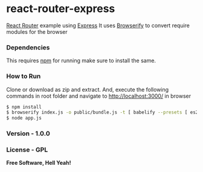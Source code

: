 # react-router-express
[React Router] example using [Express]
It uses [Browserify] to convert require modules for the browser

### Dependencies
This requires [npm] for running make sure to install the same.

### How to Run
Clone or download as zip and extract. And, execute the following commands in root folder and navigate to <http://localhost:3000/> in browser
```sh
$ npm install
$ browserify index.js -o public/bundle.js -t [ babelify --presets [ es2015 react ] ]
$ node app.js
```

### Version - 1.0.0
### License - GPL

**Free Software, Hell Yeah!**

[//]: # (These are reference links used in the body of this note and get stripped out when the markdown processor does its job. There is no need to format nicely because it shouldn't be seen. Thanks SO - http://stackoverflow.com/questions/4823468/store-comments-in-markdown-syntax)

[React Router]: <https://github.com/reactjs/react-router>
[Express]: <http://expressjs.com/>
[Browserify]: <http://browserify.org/>
[npm]: <https://www.npmjs.com/>
